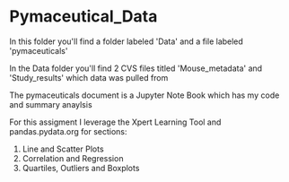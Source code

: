 # Pymaceutical_Data
In this folder you'll find a folder labeled 'Data' and a file labeled 'pymaceuticals'

In the Data folder you'll find 2 CVS files titled 'Mouse_metadata' and 'Study_results' which data was pulled from 

The pymaceuticals document is a Jupyter Note Book which has my code and summary anaylsis 

For this assigment I leverage the Xpert Learning Tool and pandas.pydata.org for sections: 
  1. Line and Scatter Plots 
  2. Correlation and Regression
  3. Quartiles, Outliers and Boxplots
